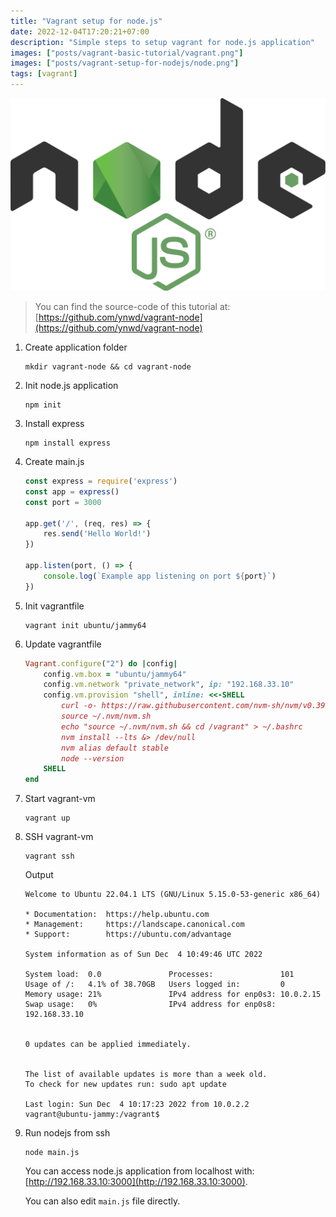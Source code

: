 ```yaml
---
title: "Vagrant setup for node.js"
date: 2022-12-04T17:20:21+07:00
description: "Simple steps to setup vagrant for node.js application"
images: ["posts/vagrant-basic-tutorial/vagrant.png"]
images: ["posts/vagrant-setup-for-nodejs/node.png"]
tags: [vagrant]
---
```


![vagrant](node.png)

> You can find the source-code of this tutorial at: [https://github.com/ynwd/vagrant-node](https://github.com/ynwd/vagrant-node)


1. Create application folder
    ```
    mkdir vagrant-node && cd vagrant-node
    ```

2. Init node.js application
    ```
    npm init
    ```

3. Install express
    ```
    npm install express
    ```

4. Create main.js
    ```js
    const express = require('express')
    const app = express()
    const port = 3000

    app.get('/', (req, res) => {
        res.send('Hello World!')
    })

    app.listen(port, () => {
        console.log(`Example app listening on port ${port}`)
    })
    ```

5. Init vagrantfile
    ```
    vagrant init ubuntu/jammy64
    ```

6. Update vagrantfile
    ```ruby
    Vagrant.configure("2") do |config|
        config.vm.box = "ubuntu/jammy64"
        config.vm.network "private_network", ip: "192.168.33.10"
        config.vm.provision "shell", inline: <<-SHELL
            curl -o- https://raw.githubusercontent.com/nvm-sh/nvm/v0.39.2/install.sh | bash
            source ~/.nvm/nvm.sh
            echo "source ~/.nvm/nvm.sh && cd /vagrant" > ~/.bashrc
            nvm install --lts &> /dev/null
            nvm alias default stable
            node --version
        SHELL
    end

    ```

7. Start vagrant-vm
    ```
    vagrant up
    ```

8. SSH vagrant-vm
    ```
    vagrant ssh
    ```

    Output
    ```
    Welcome to Ubuntu 22.04.1 LTS (GNU/Linux 5.15.0-53-generic x86_64)

    * Documentation:  https://help.ubuntu.com
    * Management:     https://landscape.canonical.com
    * Support:        https://ubuntu.com/advantage

    System information as of Sun Dec  4 10:49:46 UTC 2022

    System load:  0.0               Processes:               101
    Usage of /:   4.1% of 38.70GB   Users logged in:         0
    Memory usage: 21%               IPv4 address for enp0s3: 10.0.2.15
    Swap usage:   0%                IPv4 address for enp0s8: 192.168.33.10


    0 updates can be applied immediately.


    The list of available updates is more than a week old.
    To check for new updates run: sudo apt update

    Last login: Sun Dec  4 10:17:23 2022 from 10.0.2.2
    vagrant@ubuntu-jammy:/vagrant$
    ```

9. Run nodejs from ssh
    ```
    node main.js
    ```
    You can access node.js application from localhost with: [http://192.168.33.10:3000](http://192.168.33.10:3000).

    You can also edit `main.js` file directly.
